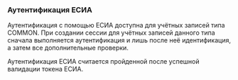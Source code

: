 ### Аутентификация ЕСИА

Аутентификация с помощью ЕСИА доступна для учётных записей типа COMMON. При
создании сессии для учётных записей данного типа сначала выполняется
аутентификация и лишь после неё идентификация, а затем все дополнительные
проверки.

Аутентификация ЕСИА считается пройденной после успешной валидации токена ЕСИА.
